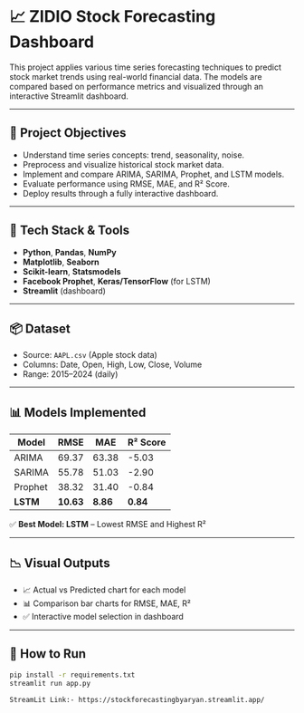 # 📈 ZIDIO Stock Forecasting Dashboard

This project applies various time series forecasting techniques to predict stock market trends using real-world financial data. The models are compared based on performance metrics and visualized through an interactive Streamlit dashboard.

---

## 🧠 Project Objectives
- Understand time series concepts: trend, seasonality, noise.
- Preprocess and visualize historical stock market data.
- Implement and compare ARIMA, SARIMA, Prophet, and LSTM models.
- Evaluate performance using RMSE, MAE, and R² Score.
- Deploy results through a fully interactive dashboard.

---

## 🧰 Tech Stack & Tools
- **Python**, **Pandas**, **NumPy**
- **Matplotlib**, **Seaborn**
- **Scikit-learn**, **Statsmodels**
- **Facebook Prophet**, **Keras/TensorFlow** (for LSTM)
- **Streamlit** (dashboard)

---

## 📦 Dataset
- Source: `AAPL.csv` (Apple stock data)
- Columns: Date, Open, High, Low, Close, Volume
- Range: 2015–2024 (daily)

---

## 📊 Models Implemented

| Model    | RMSE    | MAE     | R² Score |
|----------|---------|---------|----------|
| ARIMA    | 69.37   | 63.38   | -5.03    |
| SARIMA   | 55.78   | 51.03   | -2.90    |
| Prophet  | 38.32   | 31.40   | -0.84    |
| **LSTM** | **10.63** | **8.86** | **0.84** |

✅ **Best Model: LSTM** – Lowest RMSE and Highest R²

---

## 📉 Visual Outputs

- 📈 Actual vs Predicted chart for each model
- 📊 Comparison bar charts for RMSE, MAE, R²
- ✅ Interactive model selection in dashboard

---

## 🚀 How to Run

```bash
pip install -r requirements.txt
streamlit run app.py

StreamLit Link:- https://stockforecastingbyaryan.streamlit.app/
